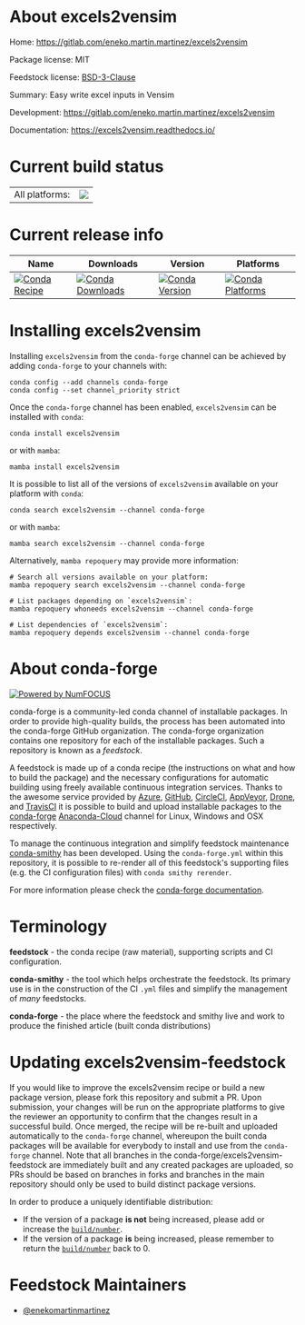 About excels2vensim
===================

Home: https://gitlab.com/eneko.martin.martinez/excels2vensim

Package license: MIT

Feedstock license: [BSD-3-Clause](https://github.com/conda-forge/excels2vensim-feedstock/blob/main/LICENSE.txt)

Summary: Easy write excel inputs in Vensim

Development: https://gitlab.com/eneko.martin.martinez/excels2vensim

Documentation: https://excels2vensim.readthedocs.io/

Current build status
====================


<table><tr><td>All platforms:</td>
    <td>
      <a href="https://dev.azure.com/conda-forge/feedstock-builds/_build/latest?definitionId=13555&branchName=main">
        <img src="https://dev.azure.com/conda-forge/feedstock-builds/_apis/build/status/excels2vensim-feedstock?branchName=main">
      </a>
    </td>
  </tr>
</table>

Current release info
====================

| Name | Downloads | Version | Platforms |
| --- | --- | --- | --- |
| [![Conda Recipe](https://img.shields.io/badge/recipe-excels2vensim-green.svg)](https://anaconda.org/conda-forge/excels2vensim) | [![Conda Downloads](https://img.shields.io/conda/dn/conda-forge/excels2vensim.svg)](https://anaconda.org/conda-forge/excels2vensim) | [![Conda Version](https://img.shields.io/conda/vn/conda-forge/excels2vensim.svg)](https://anaconda.org/conda-forge/excels2vensim) | [![Conda Platforms](https://img.shields.io/conda/pn/conda-forge/excels2vensim.svg)](https://anaconda.org/conda-forge/excels2vensim) |

Installing excels2vensim
========================

Installing `excels2vensim` from the `conda-forge` channel can be achieved by adding `conda-forge` to your channels with:

```
conda config --add channels conda-forge
conda config --set channel_priority strict
```

Once the `conda-forge` channel has been enabled, `excels2vensim` can be installed with `conda`:

```
conda install excels2vensim
```

or with `mamba`:

```
mamba install excels2vensim
```

It is possible to list all of the versions of `excels2vensim` available on your platform with `conda`:

```
conda search excels2vensim --channel conda-forge
```

or with `mamba`:

```
mamba search excels2vensim --channel conda-forge
```

Alternatively, `mamba repoquery` may provide more information:

```
# Search all versions available on your platform:
mamba repoquery search excels2vensim --channel conda-forge

# List packages depending on `excels2vensim`:
mamba repoquery whoneeds excels2vensim --channel conda-forge

# List dependencies of `excels2vensim`:
mamba repoquery depends excels2vensim --channel conda-forge
```


About conda-forge
=================

[![Powered by
NumFOCUS](https://img.shields.io/badge/powered%20by-NumFOCUS-orange.svg?style=flat&colorA=E1523D&colorB=007D8A)](https://numfocus.org)

conda-forge is a community-led conda channel of installable packages.
In order to provide high-quality builds, the process has been automated into the
conda-forge GitHub organization. The conda-forge organization contains one repository
for each of the installable packages. Such a repository is known as a *feedstock*.

A feedstock is made up of a conda recipe (the instructions on what and how to build
the package) and the necessary configurations for automatic building using freely
available continuous integration services. Thanks to the awesome service provided by
[Azure](https://azure.microsoft.com/en-us/services/devops/), [GitHub](https://github.com/),
[CircleCI](https://circleci.com/), [AppVeyor](https://www.appveyor.com/),
[Drone](https://cloud.drone.io/welcome), and [TravisCI](https://travis-ci.com/)
it is possible to build and upload installable packages to the
[conda-forge](https://anaconda.org/conda-forge) [Anaconda-Cloud](https://anaconda.org/)
channel for Linux, Windows and OSX respectively.

To manage the continuous integration and simplify feedstock maintenance
[conda-smithy](https://github.com/conda-forge/conda-smithy) has been developed.
Using the ``conda-forge.yml`` within this repository, it is possible to re-render all of
this feedstock's supporting files (e.g. the CI configuration files) with ``conda smithy rerender``.

For more information please check the [conda-forge documentation](https://conda-forge.org/docs/).

Terminology
===========

**feedstock** - the conda recipe (raw material), supporting scripts and CI configuration.

**conda-smithy** - the tool which helps orchestrate the feedstock.
                   Its primary use is in the construction of the CI ``.yml`` files
                   and simplify the management of *many* feedstocks.

**conda-forge** - the place where the feedstock and smithy live and work to
                  produce the finished article (built conda distributions)


Updating excels2vensim-feedstock
================================

If you would like to improve the excels2vensim recipe or build a new
package version, please fork this repository and submit a PR. Upon submission,
your changes will be run on the appropriate platforms to give the reviewer an
opportunity to confirm that the changes result in a successful build. Once
merged, the recipe will be re-built and uploaded automatically to the
`conda-forge` channel, whereupon the built conda packages will be available for
everybody to install and use from the `conda-forge` channel.
Note that all branches in the conda-forge/excels2vensim-feedstock are
immediately built and any created packages are uploaded, so PRs should be based
on branches in forks and branches in the main repository should only be used to
build distinct package versions.

In order to produce a uniquely identifiable distribution:
 * If the version of a package **is not** being increased, please add or increase
   the [``build/number``](https://docs.conda.io/projects/conda-build/en/latest/resources/define-metadata.html#build-number-and-string).
 * If the version of a package **is** being increased, please remember to return
   the [``build/number``](https://docs.conda.io/projects/conda-build/en/latest/resources/define-metadata.html#build-number-and-string)
   back to 0.

Feedstock Maintainers
=====================

* [@enekomartinmartinez](https://github.com/enekomartinmartinez/)

